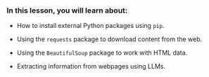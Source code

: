 ### In this lesson, you will learn about: 

- How to install external Python packages using `pip`. 

- Using the `requests` package to download content from the web. 

- Using the `BeautifulSoup` package to work with HTML data. 

- Extracting information from webpages using LLMs. 